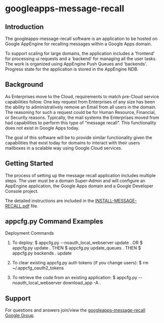 # googleapps-message-recall

## Introduction

The googleapps-message-recall software is an application to be hosted on
Google AppEngine for recalling messages within a Google Apps domain.

To support scaling for large domains, the application includes a 'frontend' for
processing ui requests and a 'backend' for managing all the user tasks.  The
work is organized using AppEngine Push Queues and 'backends'.  Progress state
for the application is stored in the AppEngine NDB.

## Background

As Enterprises move to the Cloud, requirements to match pre-Cloud service
capabilities follow. One key request from Enterprises of any size has been the
ability to administratively remove an Email from all users in the domain. The
reasoning for such a request could be for Human Resource, Financial, or
Security reasons. Typically, the mail systems the Enterprises moved from had
capabilities to perform this type of “message recall”. This functionality does
not exist in Google Apps today.

The goal of this software will be to provide similar functionality given the
capabilities that exist today for domains to interact with their users
mailboxes in a scalable way using Google Cloud services.

## Getting Started

The process of setting up the message recall application includes multiple
steps.  The user must be a domain Super-Admin and will configure an AppEngine
application, the Google Apps domain and a Google Developer Console project.

The detailed instructions are included in the
[INSTALL-MESSAGE-RECALL.pdf](https://github.com/google/googleapps-message-recall/blob/master/INSTALL-MESSAGE-RECALL.pdf)
file.

## appcfg.py Command Examples

Deployment Commands
1. To deploy:
     $ appcfg.py --noauth_local_webserver update .
   OR
     $ appcfg.py update .
   THEN
     $ appcfg.py update_queues .
   THEN
     $ appcfg.py backends . update

2. To clear existing appcfg.py auth tokens (if you change users):
     $ rm ~/.appcfg_oauth2_tokens

3. To retrieve the code from an existing application:
     $ appcfg.py --noauth_local_webserver  download_app -A <app-id> .

## Support

For questions and answers join/view the
[googleapps-message-recall Google Group](https://groups.google.com/forum/#!forum/opensource-googleapps-message-recall).
